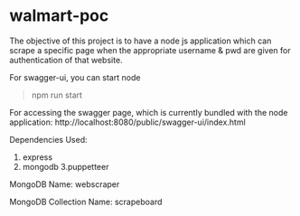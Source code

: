 # walmart-poc

The objective of this project is to have a node js application which can scrape a specific page when the appropriate username & pwd are given for authentication of that website.

For swagger-ui, you can start node 
> npm run start

For accessing the swagger page, which is currently bundled with the node application:
http://localhost:8080/public/swagger-ui/index.html

Dependencies Used:
1. express
2. mongodb
3.puppetteer

MongoDB Name:
webscraper

MongoDB Collection Name:
scrapeboard

